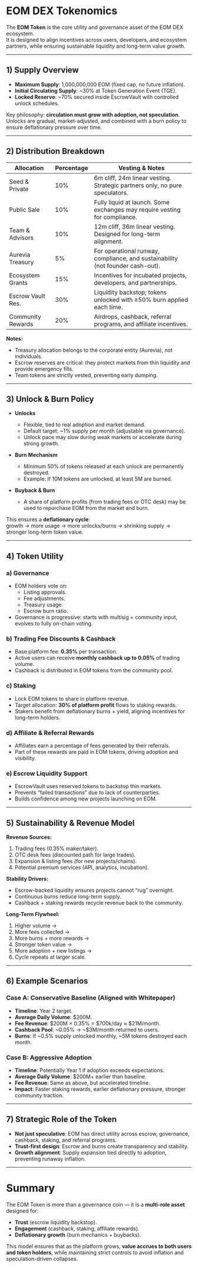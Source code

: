 # EOM DEX Tokenomics

The **EOM Token** is the core utility and governance asset of the EOM DEX ecosystem.  
It is designed to align incentives across users, developers, and ecosystem partners, while ensuring sustainable liquidity and long-term value growth.

---

## 1) Supply Overview

- **Maximum Supply**: 1,000,000,000 EOM (fixed cap, no future inflation).  
- **Initial Circulating Supply**: ~30% at Token Generation Event (TGE).  
- **Locked Reserve**: ~70% secured inside EscrowVault with controlled unlock schedules.  

Key philosophy: **circulation must grow with adoption, not speculation**.  
Unlocks are gradual, market-adjusted, and combined with a burn policy to ensure deflationary pressure over time.

---

## 2) Distribution Breakdown

| Allocation        | Percentage | Vesting & Notes                                                                 |
|-------------------|------------|---------------------------------------------------------------------------------|
| Seed & Private    | 10%        | 6m cliff, 24m linear vesting. Strategic partners only, no pure speculators.     |
| Public Sale       | 10%        | Fully liquid at launch. Some exchanges may require vesting for compliance.      |
| Team & Advisors   | 10%        | 12m cliff, 36m linear vesting. Designed for long-term alignment.                |
| Aurevia Treasury  | 5%         | For operational runway, compliance, and sustainability (not founder cash-out).  |
| Ecosystem Grants  | 15%        | Incentives for incubated projects, developers, and partnerships.                |
| Escrow Vault Res. | 30%        | Liquidity backstop; tokens unlocked with ≥50% burn applied each time.           |
| Community Rewards | 20%        | Airdrops, cashback, referral programs, and affiliate incentives.                 |

**Notes:**  
- Treasury allocation belongs to the corporate entity (Aurevia), not individuals.  
- Escrow reserves are critical: they protect markets from thin liquidity and provide emergency fills.  
- Team tokens are strictly vested, preventing early dumping.  

---

## 3) Unlock & Burn Policy

- **Unlocks**  
  - Flexible, tied to real adoption and market demand.  
  - Default target: ~1% supply per month (adjustable via governance).  
  - Unlock pace may slow during weak markets or accelerate during strong growth.  

- **Burn Mechanism**  
  - Minimum 50% of tokens released at each unlock are permanently destroyed.  
  - Example: If 10M tokens are unlocked, at least 5M are burned.  

- **Buyback & Burn**  
  - A share of platform profits (from trading fees or OTC desk) may be used to repurchase EOM from the market and burn.  

This ensures a **deflationary cycle**:  
growth → more usage → more unlocks/burns → shrinking supply → stronger long-term token value.  

---

## 4) Token Utility

### a) Governance
- EOM holders vote on:  
  - Listing approvals.  
  - Fee adjustments.  
  - Treasury usage.  
  - Escrow burn ratio.  
- Governance is progressive: starts with multisig + community input, evolves to fully on-chain voting.

### b) Trading Fee Discounts & Cashback
- Base platform fee: **0.35%** per transaction.  
- Active users can receive **monthly cashback up to 0.05%** of trading volume.  
- Cashback is distributed in EOM tokens from the community pool.  

### c) Staking
- Lock EOM tokens to share in platform revenue.  
- Target allocation: **30% of platform profit** flows to staking rewards.  
- Stakers benefit from deflationary burns + yield, aligning incentives for long-term holders.  

### d) Affiliate & Referral Rewards
- Affiliates earn a percentage of fees generated by their referrals.  
- Part of these rewards are paid in EOM tokens, driving adoption and visibility.  

### e) Escrow Liquidity Support
- EscrowVault uses reserved tokens to backstop thin markets.  
- Prevents “failed transactions” due to lack of counterparties.  
- Builds confidence among new projects launching on EOM.  

---

## 5) Sustainability & Revenue Model

**Revenue Sources:**
1. Trading fees (0.35% maker/taker).  
2. OTC desk fees (discounted path for large trades).  
3. Expansion & listing fees (for new projects/chains).  
4. Potential premium services (API, analytics, incubation).  

**Stability Drivers:**
- Escrow-backed liquidity ensures projects cannot “rug” overnight.  
- Continuous burns reduce long-term supply.  
- Cashback + staking rewards recycle revenue back to the community.  

**Long-Term Flywheel:**
1. Higher volume →  
2. More fees collected →  
3. More burns + more rewards →  
4. Stronger token value →  
5. More adoption + new listings →  
6. Cycle repeats at larger scale.  

---

## 6) Example Scenarios

### Case A: Conservative Baseline (Aligned with Whitepaper)
- **Timeline**: Year 2 target.  
- **Average Daily Volume**: $200M.  
- **Fee Revenue**: $200M × 0.35% = $700k/day ≈ $21M/month.  
- **Cashback Pool**: ~0.05% → ~$3M/month returned to users.  
- **Burns**: If ~0.5% supply unlocked monthly, ~5M tokens destroyed each month.  

### Case B: Aggressive Adoption
- **Timeline**: Potentially Year 1 if adoption exceeds expectations.  
- **Average Daily Volume**: $200M+ earlier than baseline.  
- **Fee Revenue**: Same as above, but accelerated timeline.  
- **Impact**: Faster staking rewards, earlier deflationary pressure, stronger community traction.  

---

## 7) Strategic Role of the Token

- **Not just speculative**: EOM has direct utility across escrow, governance, cashback, staking, and referral programs.  
- **Trust-first design**: Escrow and burns create transparency and stability.  
- **Growth alignment**: Supply expansion tied directly to adoption, preventing runaway inflation.  

---

# Summary

The EOM Token is more than a governance coin — it is a **multi-role asset** designed for:  
- **Trust** (escrow liquidity backstop).  
- **Engagement** (cashback, staking, affiliate rewards).  
- **Deflationary growth** (burn mechanics + buybacks).  

This model ensures that as the platform grows, **value accrues to both users and token holders**, while maintaining strict controls to avoid inflation and speculation-driven collapses.
